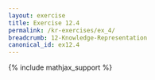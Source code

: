 ```yaml
---
layout: exercise
title: Exercise 12.4
permalink: /kr-exercises/ex_4/
breadcrumb: 12-Knowledge-Representation
canonical_id: ex12.4
---
```


{% include mathjax_support %}
